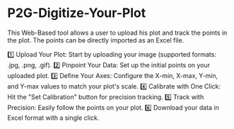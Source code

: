 # P2G-Digitize-Your-Plot
This Web-Based tool allows a user to upload his plot and track the points in the plot. The points can be directly imported as an Excel file. 

1️⃣ Upload Your Plot: Start by uploading your image (supported formats: .jpg, .png, .gif).
2️⃣ Pinpoint Your Data: Set up the initial points on your uploaded plot.
3️⃣ Define Your Axes: Configure the X-min, X-max, Y-min, and Y-max values to match your plot's scale.
4️⃣ Calibrate with One Click: Hit the "Set Calibration" button for precision tracking.
5️⃣ Track with Precision: Easily follow the points on your plot.
6️⃣ Download your data in Excel format with a single click.
